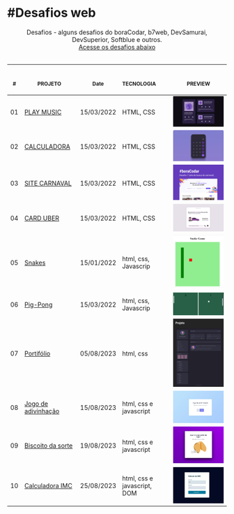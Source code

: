 # #Desafios web

<p align="center">
    Desafios - alguns desafios do boraCodar, b7web, DevSamurai, DevSuperior, Softblue e outros. <br>
    <a href="#">Acesse os desafios abaixo</a><br>
    <br><table>
    <thead>
        <tr>
            <th align="center">
                <img width="20" height="1"> 
                <p>
                    <small>#</small>
                </p>
            </th>
            <th align="center">
                <img width="140" height="1"> 
                <p> 
                    <small>
                        PROJETO
                    </small>
                </p>
            </th>
                <th align="text">
                <img width="70" height="1">
                <p align="text"> 
                    <small>
                    Date
                    </small>
                </p>
            </th>
            <th align="left">
                <img width="140" height="1">
                <p align="left"> 
                    <small>
                    TECNOLOGIA
                    </small>
                </p>
            </th>
            <th align="center">
                <img width="201" height="1">
                <p align="center"> 
                    <small>
                    PREVIEW
                    </small>
                </p>
            </th>
        </tr>
    </thead>
    <tbody>
        <tr>
            <td>01</td>
            <td><a href="#">PLAY MUSIC </a></td>
            <td>15/03/2022</td>
            <td>HTML, CSS</td>
            <td align="center">
            <a href="#"><img width="300px" src="./01-PLAYMUSIC/.github/capa.jpg" /></a></td>
        </tr>
        <tr>
            <td>02</td>
            <td><a href="#">CALCULADORA</a></td>
            <td>15/03/2022</td>
            <td>HTML, CSS </td>
            <td align="center">
            <a href="#"><img width="300px" src="./02-CALCULADORA/.github/capa.jpg" /></a></td>
        </tr>
        <tr>
            <td>03</td>
            <td><a href="#">SITE CARNAVAL</a></td>
            <td>15/03/2022</td>
            <td>HTML, CSS </td>
            <td align="center">
            <a href="#"><img width="300px" src="./03-CARNAVAL/.github/capa.png" /></a></td>
        </tr>
            <tr>
            <td>04</td>
            <td><a href="#">CARD UBER</a></td>
            <td>15/03/2022</td>
            <td>HTML, CSS </td>
            <td align="center">
            <a href="#"><img width="300px" src="./04-UBER/.github/uber.png" /></a></td>
        </tr>
        <tr>
            <td>05</td>
            <td><a href="#"> Snakes </a></td>
            <td>15/01/2022</td>
            <td>html, css, Javascrip</td>
            <td align="center">
            <a href="#"><img width="300px" src="05-JOGO-COBRINHA/.github/snakes.JPG" /></a></td>
        </tr>
       <tr>
            <td>06</td>
            <td><a href="#">Pig-Pong</a></td>
            <td>15/03/2022</td>
            <td>html, css, Javascrip</td>
            <td align="center"><a href="#"><img width="300px" src="06-PING-PONG/.github/ping-pong.PNG" /></a></td>
        </tr>
        <tr>
            <td>07</td>
            <td><a href="#">Portifólio</a></td>
            <td>05/08/2023</td>
            <td>html, css</td>
            <td align="center"><a href="#"><img width="300px" src="07-PORTIFOLIO/.github/capa.JPG" /></a></td>
        </tr>
          <tr>
            <td>08</td>
            <td><a href="#">Jogo de adivinhação</a></td>
            <td>15/08/2023</td>
            <td>html, css e javascript</td>
            <td align="center"><a href="#"><img width="300px" src="08-JOGOADIVIACAO/.github/capa.jpg" /></a></td>
        </tr>
          <tr>
            <td>09</td>
            <td><a href="#">Biscoito da sorte</a></td>
            <td>19/08/2023</td>
            <td>html, css e javascript</td>
            <td align="center"><a href="#"><img width="300px" src="09-BISCOITOSORTE/.github/capa.jpg" /></a></td>
        </tr>
        <tr>
            <td>10</td>
            <td><a href="#">Calculadora IMC</a></td>
            <td>25/08/2023</td>
            <td>html, css e javascript, DOM</td>
            <td align="center"><a href="#"><img width="300px" src="10-CALCULADORAIMC/.github/capa.jpg" /></a></td>
        </tr>
    </tbody>
</table></p>
